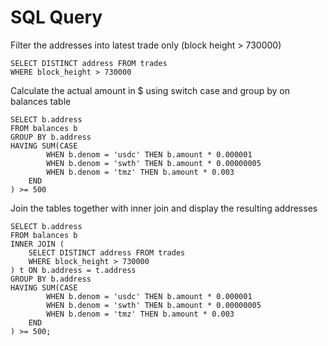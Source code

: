 # SQL Query

Filter the addresses into latest trade only (block height > 730000)
```
SELECT DISTINCT address FROM trades 
WHERE block_height > 730000
```
Calculate the actual amount in $ using switch case and group by on balances table
```
SELECT b.address
FROM balances b
GROUP BY b.address
HAVING SUM(CASE 
        WHEN b.denom = 'usdc' THEN b.amount * 0.000001
        WHEN b.denom = 'swth' THEN b.amount * 0.00000005
        WHEN b.denom = 'tmz' THEN b.amount * 0.003
    END
) >= 500
```
Join the tables together with inner join and display the resulting addresses
```
SELECT b.address
FROM balances b
INNER JOIN (
    SELECT DISTINCT address FROM trades 
    WHERE block_height > 730000
) t ON b.address = t.address
GROUP BY b.address
HAVING SUM(CASE 
        WHEN b.denom = 'usdc' THEN b.amount * 0.000001
        WHEN b.denom = 'swth' THEN b.amount * 0.00000005
        WHEN b.denom = 'tmz' THEN b.amount * 0.003
    END
) >= 500;
```
